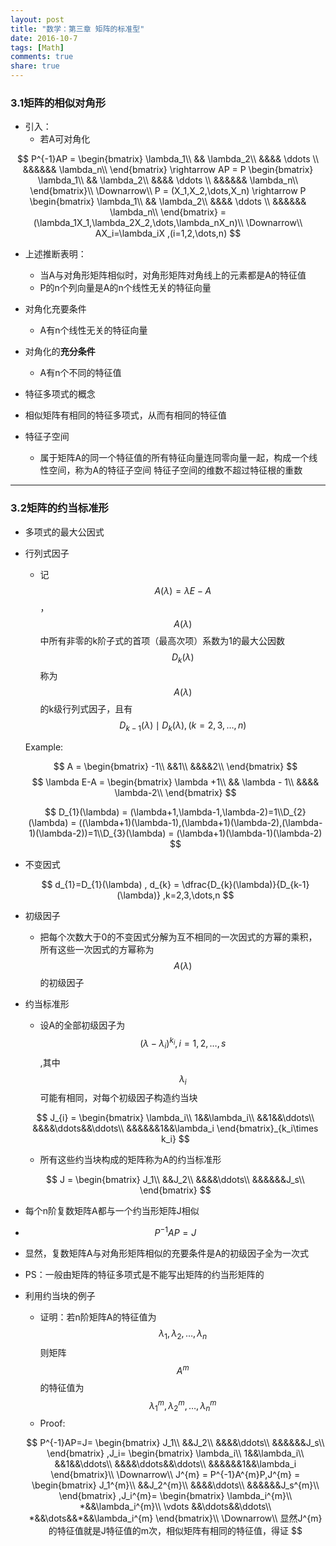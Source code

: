 ```yaml
---
layout: post
title: "数学：第三章 矩阵的标准型"
date: 2016-10-7
tags: [Math]
comments: true
share: true
---
```


### 3.1矩阵的相似对角形

- 引入：
  - 若A可对角化

$$
P^{-1}AP = 
\begin{bmatrix}
\lambda_1\\
&& \lambda_2\\
&&&& \ddots \\
&&&&&& \lambda_n\\
\end{bmatrix}
\rightarrow 
AP = P
\begin{bmatrix}
\lambda_1\\
&& \lambda_2\\
&&&& \ddots \\
&&&&&& \lambda_n\\
\end{bmatrix}\\
\Downarrow\\
P = (X_1,X_2,\dots,X_n)
\rightarrow
P
\begin{bmatrix}
\lambda_1\\
&& \lambda_2\\
&&&& \ddots \\
&&&&&& \lambda_n\\
\end{bmatrix}
=(\lambda_1X_1,\lambda_2X_2,\dots,\lambda_nX_n)\\
\Downarrow\\
AX_i=\lambda_iX ,(i=1,2,\dots,n)
$$

- 上述推断表明：
  - 当A与对角形矩阵相似时，对角形矩阵对角线上的元素都是A的特征值
  - P的n个列向量是A的n个线性无关的特征向量


- 对角化充要条件
  - A有n个线性无关的特征向量
- 对角化的**充分条件**
  - A有n个不同的特征值
- 特征多项式的概念
- 相似矩阵有相同的特征多项式，从而有相同的特征值
- 特征子空间
  - 属于矩阵A的同一个特征值的所有特征向量连同零向量一起，构成一个线性空间，称为A的特征子空间
    特征子空间的维数不超过特征根的重数

----

### 3.2矩阵的约当标准形
- 多项式的最大公因式

- 行列式因子

  - 记 $$A(\lambda) = \lambda E-A$$，$$A(\lambda)$$中所有非零的k阶子式的首项（最高次项）系数为1的最大公因数$$D_{k}(\lambda)$$称为$$A(\lambda)$$的k级行列式因子，且有$$D_{k-1}(\lambda) \mid D_{k}(\lambda) , (k=2,3,\dots,n)$$

  Example:

  $$
  A = 
  \begin{bmatrix}
  -1\\
  &&1\\
  &&&&2\\
  \end{bmatrix}
  $$
  $$
  \lambda E-A = 
  \begin{bmatrix}
  \lambda +1\\
  && \lambda - 1\\
  &&&& \lambda-2\\
  \end{bmatrix}
  $$

  $$
  D_{1}(\lambda) = (\lambda+1,\lambda-1,\lambda-2)=1\\D_{2}(\lambda) = ((\lambda+1)(\lambda-1),(\lambda+1)(\lambda-2),(\lambda-1)(\lambda-2))=1\\D_{3}(\lambda) = (\lambda+1)(\lambda-1)(\lambda-2)
  $$











- 不变因式

  $$
  d_{1}=D_{1}(\lambda) , d_{k} = \dfrac{D_{k}(\lambda)}{D_{k-1}(\lambda)}  ,k=2,3,\dots,n
  $$

- 初级因子
  - 把每个次数大于0的不变因式分解为互不相同的一次因式的方幂的乘积，所有这些一次因式的方幂称为$$A(\lambda)$$的初级因子


- 约当标准形
  - 设A的全部初级因子为$$(\lambda-\lambda_i)^{k_i} , i= 1,2,\dots,s$$,其中$$\lambda_i$$可能有相同，对每个初级因子构造约当块

  $$
  J_{i} = 
  \begin{bmatrix}
  \lambda_i\\
  1&&\lambda_i\\
  &&1&&\ddots\\
  &&&&\ddots&&\ddots\\
  &&&&&&1&&\lambda_i
  \end{bmatrix}_{k_i\times k_i}
  $$

  - 所有这些约当块构成的矩阵称为A的约当标准形

  $$
  J  =
  \begin{bmatrix}
  J_1\\
  &&J_2\\
  &&&&\ddots\\
  &&&&&&J_s\\
  \end{bmatrix}
  $$

- 每个n阶复数矩阵A都与一个约当形矩阵J相似

- $$
  P^{-1}AP=J
  $$

- 显然，复数矩阵A与对角形矩阵相似的充要条件是A的初级因子全为一次式

- PS：一般由矩阵的特征多项式是不能写出矩阵的约当形矩阵的


- 利用约当块的例子

  - 证明：若n阶矩阵A的特征值为$$\lambda_1,\lambda_2,\dots,\lambda_n$$则矩阵$$A^{m}$$的特征值为$$\lambda_1^{m},\lambda_2^{m},\dots,\lambda_n^{m}$$
  - Proof:

  $$
  P^{-1}AP=J=
  \begin{bmatrix}
  J_1\\
  &&J_2\\
  &&&&\ddots\\
  &&&&&&J_s\\
  \end{bmatrix}
  ,J_i=
  \begin{bmatrix}
  \lambda_i\\
  1&&\lambda_i\\
  &&1&&\ddots\\
  &&&&\ddots&&\ddots\\
  &&&&&&1&&\lambda_i
  \end{bmatrix}\\
  \Downarrow\\
  J^{m} = P^{-1}A^{m}P,J^{m} = 
  \begin{bmatrix}
  J_1^{m}\\
  &&J_2^{m}\\
  &&&&\ddots\\
  &&&&&&J_s^{m}\\
  \end{bmatrix}
  ,J_i^{m}=
  \begin{bmatrix}
  \lambda_i^{m}\\
  *&&\lambda_i^{m}\\
  \vdots &&\ddots&&\ddots\\
  *&&\dots&&*&&\lambda_i^{m}
  \end{bmatrix}\\
  \Downarrow\\
  显然J^{m}的特征值就是J特征值的m次，相似矩阵有相同的特征值，得证
  $$








